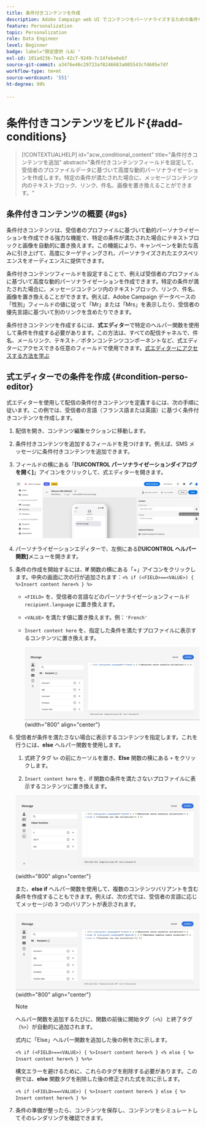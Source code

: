 ```yaml
---
title: 条件付きコンテンツを作成
description: Adobe Campaign web UI でコンテンツをパーソナライズするための条件を定義する方法について説明します
feature: Personalization
topic: Personalization
role: Data Engineer
level: Beginner
badge: label="限定提供（LA）"
exl-id: 101ad23b-7ea5-42c7-9249-7c14febe6eb7
source-git-commit: a3476e46c29723af8246683a005543cfd605e7df
workflow-type: tm+mt
source-wordcount: '551'
ht-degree: 99%

---
```


# 条件付きコンテンツをビルド{#add-conditions}

>[!CONTEXTUALHELP]
>id="acw_conditional_content"
>title="条件付きコンテンツを追加"
>abstract="条件付きコンテンツフィールドを設定して、受信者のプロファイルデータに基づいて高度な動的パーソナライゼーションを作成します。特定の条件が満たされた場合に、メッセージコンテンツ内のテキストブロック、リンク、件名、画像を置き換えることができます。"

## 条件付きコンテンツの概要 {#gs}

条件付きコンテンツは、受信者のプロファイルに基づいて動的パーソナライゼーションを作成できる強力な機能で、特定の条件が満たされた場合にテキストブロックと画像を自動的に置き換えます。この機能により、キャンペーンを新たな高みに引き上げて、高度にターゲティングされ、パーソナライズされたエクスペリエンスをオーディエンスに提供できます。

条件付きコンテンツフィールドを設定することで、例えば受信者のプロファイルに基づいて高度な動的パーソナライゼーションを作成できます。特定の条件が満たされた場合に、メッセージコンテンツ内のテキストブロック、リンク、件名、画像を置き換えることができます。例えば、Adobe Campaign データベースの「性別」フィールドの値に従って「Mr」または「Mrs」を表示したり、受信者の優先言語に基づいて別のリンクを含めたりできます。

条件付きコンテンツを作成するには、**式エディター**&#x200B;で特定のヘルパー関数を使用して条件を作成する必要があります。この方法は、すべての配信チャネルで、件名、メールリンク、テキスト／ボタンコンテンツコンポーネントなど、式エディターにアクセスできる任意のフィールドで使用できます。[式エディターにアクセスする方法を学ぶ](gs-personalization.md/#access)

<!--In addition to the expression editor, you can leverage a dedicated **conditional content builder** when designing an email that allows you to build conditions using profile attributes only. [Learn how to create conditional content in emails](#condition-condition-builder)-->

## 式エディターでの条件を作成 {#condition-perso-editor}

式エディターを使用して配信の条件付きコンテンツを定義するには、次の手順に従います。この例では、受信者の言語（フランス語または英語）に基づく条件付きコンテンツを作成します。

1. 配信を開き、コンテンツ編集セクションに移動します。

1. 条件付きコンテンツを追加するフィールドを見つけます。例えば、SMS メッセージに条件付きコンテンツを追加できます。

1. フィールドの横にある「**[!UICONTROL パーソナライゼーションダイアログを開く]**」アイコンをクリックして、式エディターを開きます。

   ![](assets/open-perso-editor-sms.png)

1. パーソナライゼーションエディターで、左側にある&#x200B;**[!UICONTROL ヘルパー関数]**&#x200B;メニューを開きます。

1. 条件の作成を開始するには、**If** 関数の横にある「+」アイコンをクリックします。中央の画面に次の行が追加されます：`<% if (<FIELD>==<VALUE>) { %>Insert content here<% } %>`

   * `<FIELD>` を、受信者の言語などのパーソナライゼーションフィールド `recipient.language` に置き換えます。
   * `<VALUE>` を満たす値に置き換えます。例：`'French'`
   * `Ìnsert content here` を、指定した条件を満たすプロファイルに表示するコンテンツに置き換えます。

     ![](assets/condition-sample1.png){width="800" align="center"}

1. 受信者が条件を満たさない場合に表示するコンテンツを指定します。これを行うには、**else** ヘルパー関数を使用します。

   1. 式終了タグ `%>` の前にカーソルを置き、**Else** 関数の横にある `+` をクリックします。

   1. `Ìnsert content here` を、if 関数の条件を満たさないプロファイルに表示するコンテンツに置き換えます。

   ![](assets/condition-sample2.png){width="800" align="center"}

   また、**else if** ヘルパー関数を使用して、複数のコンテンツバリアントを含む条件を作成することもできます。例えば、次の式では、受信者の言語に応じてメッセージの 3 つのバリアントが表示されます。

   ![](assets/condition-sample3.png){width="800" align="center"}

   >[!NOTE]
   >
   >ヘルパー関数を追加するたびに、関数の前後に開始タグ（`<%`）と終了タグ（`%>`）が自動的に追加されます。
   >
   >式内に「Else」ヘルパー関数を追加した後の例を次に示します。
   >
   >`<% if (<FIELD>==<VALUE>) { %>Insert content here<% } <% else { %> Insert content here<% } %>%>`
   >
   >構文エラーを避けるために、これらのタグを削除する必要があります。この例では、**else** 関数タグを削除した後の修正された式を次に示します。
   >
   >`<% if (<FIELD>==<VALUE>) { %>Insert content here<% } else { %> Insert content here<% } %>`

1. 条件の準備が整ったら、コンテンツを保存し、コンテンツをシミュレートしてそのレンダリングを確認できます。

<!--SECTION REMOVED FOR LA > CONDITIONAL CONTENT NOT AVAILABLE ANYMORE FROM THE DEDICATED MENU IN THE EMAIL DESIGNER. ONLY THE EXPRESSION EDITOR IS AVAILABLE FOR NOW

## Create conditional content in emails {#condition-condition-builder}

Conditional content in emails can be created in two ways:
* In the expression editor by building a condition with helper functions,
* In a dedicated conditional content builder that is accessible when designing an email.

Detailed information on how to create conditions using the expression editor is available [here](#condition-perso-editor). The following section provides step-by-step instructions on how to create conditions using the email designer's conditional content capability. In this example, we want to create an email message with multiple variants based on the recipients' language. Follow these steps:

1. Create or open an email delivery, edit its content, and click the **[!UICONTROL Edit email body]** button to open the email designing workspace.

1. Select a content component and click the **[!UICONTROL Enable conditional content]** icon.

    ![](assets/condition-email-enable.png){width="800" align="center"}

1. The **[!UICONTROL Conditional Content]** pane opens on the left-hand side of the screen. In this pane, you can create multiple variants of the selected content component using conditions.

1. Configure your first variant. Hover over **[!UICONTROL Variant - 1]** in the **[!UICONTROL Conditional Content]** pane and click the **[!UICONTROL Add condition]** icon.

1. A query modeler appears. Use profile attributes to create the condition for the first variant of the message and click **[!UICONTROL Confirm]**. In this example, we are creating a rule targeting recipients whose language is 'French'.

    ![](assets/condition-email-rule.png){width="800" align="center"}

1. The rule is now associated to the variant. For better readability, we recommend renaming the variant by clicking the ellipsis menu.

1. Configure how the component should display if the rule is met when sending the message. In this example, we want to display the text in French if it is the recipient's preferred language.

    ![](assets/condition-email-variant1.png){width="800" align="center"}

1. Add as many variants as needed for the content component. You can switch between the variants at any time to check how the content component will display based on their conditional rules.

    >[!NOTE]
    >If none of the rules defined in the variants are met when sending the message, the content component will display the content defined in the **[!UICONTROL Default variant]** from the **[!UICONTROL Conditional Content]** pane.
-->